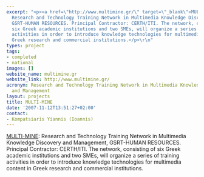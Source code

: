 ```yaml
---
excerpt: "<p><a href=\"http://www.multimine.gr/\" target=\"_blank\">MULTI-MINE</a>:
  Research and Technology Training Network in Multimedia Knowledge Discovery and Management,
  GSRT-HUMAN RESOURCES. Principal Contractor: CERTH/ITI. The network, consisting of
  six Greek academic institutions and two SMEs, will organize a series of training
  activities in order to introduce knowledge technologies for multimedia content in
  Greek research and commercial institutions.</p>\r\n"
types: project
tags:
- completed
- national
images: []
website_name: multimine.gr
website_link: http://www.multimine.gr/
acronym: Research and Technology Training Network in Multimedia Knowledge Discovery
  and Management
layout: projects
title: MULTI-MINE
date: '2007-11-12T13:51:27+02:00'
contact: 
- Kompatsiaris Yiannis (Ioannis)
---
```

<p><a href="http://www.multimine.gr/" target="_blank">MULTI-MINE</a>: Research and Technology Training Network in Multimedia Knowledge Discovery and Management, GSRT-HUMAN RESOURCES. Principal Contractor: CERTH/ITI. The network, consisting of six Greek academic institutions and two SMEs, will organize a series of training activities in order to introduce knowledge technologies for multimedia content in Greek research and commercial institutions.</p>
